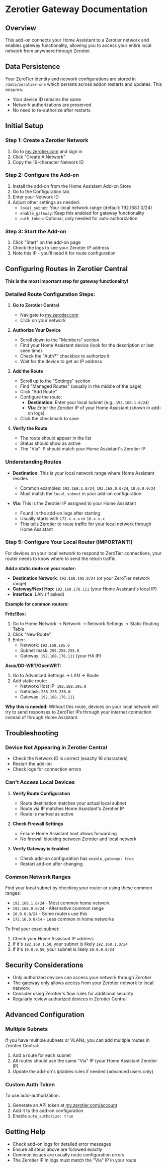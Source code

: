 # Zerotier Gateway Documentation

## Overview

This add-on connects your Home Assistant to a Zerotier network and enables gateway functionality, allowing you to access your entire local network from anywhere through Zerotier.

## Data Persistence

Your ZeroTier identity and network configurations are stored in `/data/zerotier-one` which persists across addon restarts and updates. This ensures:
- Your device ID remains the same
- Network authorizations are preserved  
- No need to re-authorize after restarts

## Initial Setup

### Step 1: Create a Zerotier Network

1. Go to [my.zerotier.com](https://my.zerotier.com) and sign in
2. Click "Create A Network"
3. Copy the 16-character Network ID

### Step 2: Configure the Add-on

1. Install the add-on from the Home Assistant Add-on Store
2. Go to the Configuration tab
3. Enter your Network ID
4. Adjust other settings as needed:
   - `local_subnet`: Your local network range (default: 192.168.1.0/24)
   - `enable_gateway`: Keep this enabled for gateway functionality
   - `auth_token`: Optional, only needed for auto-authorization

### Step 3: Start the Add-on

1. Click "Start" on the add-on page
2. Check the logs to see your Zerotier IP address
3. Note this IP - you'll need it for route configuration

## Configuring Routes in Zerotier Central

**This is the most important step for gateway functionality!**

### Detailed Route Configuration Steps:

1. **Go to Zerotier Central**
   - Navigate to [my.zerotier.com](https://my.zerotier.com)
   - Click on your network

2. **Authorize Your Device**
   - Scroll down to the "Members" section
   - Find your Home Assistant device (look for the description or last seen time)
   - Check the "Auth?" checkbox to authorize it
   - Wait for the device to get an IP address

3. **Add the Route**
   - Scroll up to the "Settings" section
   - Find "Managed Routes" (usually in the middle of the page)
   - Click "Add Route"
   - Configure the route:
     - **Destination**: Enter your local subnet (e.g., `192.168.1.0/24`)
     - **Via**: Enter the Zerotier IP of your Home Assistant (shown in add-on logs)
   - Click the checkmark to save

4. **Verify the Route**
   - The route should appear in the list
   - Status should show as active
   - The "Via" IP should match your Home Assistant's Zerotier IP

### Understanding Routes

- **Destination**: This is your local network range where Home Assistant resides
  - Common examples: `192.168.1.0/24`, `192.168.0.0/24`, `10.0.0.0/24`
  - Must match the `local_subnet` in your add-on configuration
  
- **Via**: This is the Zerotier IP assigned to your Home Assistant
  - Found in the add-on logs after starting
  - Usually starts with `172.x.x.x` or `10.x.x.x`
  - This tells Zerotier to route traffic for your local network through Home Assistant

### Step 5: Configure Your Local Router (IMPORTANT!)

For devices on your local network to respond to ZeroTier connections, your router needs to know where to send the return traffic.

**Add a static route on your router:**
- **Destination Network**: `192.168.195.0/24` (or your ZeroTier network range)
- **Gateway/Next Hop**: `192.168.178.111` (your Home Assistant's local IP)
- **Interface**: LAN (if asked)

**Example for common routers:**

**Fritz!Box:**
1. Go to Home Network → Network → Network Settings → Static Routing Table
2. Click "New Route"
3. Enter:
   - Network: `192.168.195.0`
   - Subnet mask: `255.255.255.0`
   - Gateway: `192.168.178.111` (your HA IP)

**Asus/DD-WRT/OpenWRT:**
1. Go to Advanced Settings → LAN → Route
2. Add static route:
   - Network/Host IP: `192.168.195.0`
   - Netmask: `255.255.255.0`
   - Gateway: `192.168.178.111`

**Why this is needed:** Without this route, devices on your local network will try to send responses to ZeroTier IPs through your internet connection instead of through Home Assistant.

## Troubleshooting

### Device Not Appearing in Zerotier Central

- Check the Network ID is correct (exactly 16 characters)
- Restart the add-on
- Check logs for connection errors

### Can't Access Local Devices

1. **Verify Route Configuration**
   - Route destination matches your actual local subnet
   - Route via IP matches Home Assistant's Zerotier IP
   - Route is marked as active

2. **Check Firewall Settings**
   - Ensure Home Assistant host allows forwarding
   - No firewall blocking between Zerotier and local network

3. **Verify Gateway is Enabled**
   - Check add-on configuration has `enable_gateway: true`
   - Restart add-on after changing

### Common Network Ranges

Find your local subnet by checking your router or using these common ranges:

- `192.168.1.0/24` - Most common home network
- `192.168.0.0/24` - Alternative common range
- `10.0.0.0/24` - Some routers use this
- `172.16.0.0/24` - Less common in home networks

To find your exact subnet:
1. Check your Home Assistant IP address
2. If it's `192.168.1.50`, your subnet is likely `192.168.1.0/24`
3. If it's `10.0.0.50`, your subnet is likely `10.0.0.0/24`

## Security Considerations

- Only authorized devices can access your network through Zerotier
- The gateway only allows access from your Zerotier network to local network
- Consider using Zerotier's flow rules for additional security
- Regularly review authorized devices in Zerotier Central

## Advanced Configuration

### Multiple Subnets

If you have multiple subnets or VLANs, you can add multiple routes in Zerotier Central:

1. Add a route for each subnet
2. All routes should use the same "Via" IP (your Home Assistant Zerotier IP)
3. Update the add-on's iptables rules if needed (advanced users only)

### Custom Auth Token

To use auto-authorization:

1. Generate an API token at [my.zerotier.com/account](https://my.zerotier.com/account)
2. Add it to the add-on configuration
3. Enable `auto_authorize: true`

## Getting Help

- Check add-on logs for detailed error messages
- Ensure all steps above are followed exactly
- Common issues are usually route configuration errors
- The Zerotier IP in logs must match the "Via" IP in your route